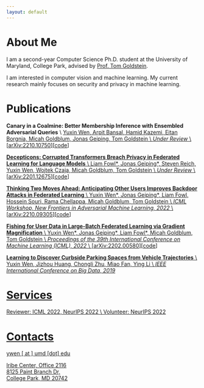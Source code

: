 ```yaml
---
layout: default
---
```


# About Me
I am a second-year Computer Science Ph.D. student at the University of Maryland, College Park, advised by [Prof. Tom Goldstein](https://www.cs.umd.edu/~tomg/). 

I am interested in computer vision and machine learning. My current research mainly focuses on security and privacy in machine learning.

# Publications
__Canary in a Coalmine: Better Membership Inference with Ensembled Adversarial Queries__ \\
<u>Yuxin Wen<u>, Arpit Bansal, Hamid Kazemi, Eitan Borgnia, Micah Goldblum, Jonas Geiping, Tom Goldstein \\
_Under Review_ \\
\[[arXiv:2210.10750](https://arxiv.org/abs/2210.10750)\]\[[code](https://github.com/YuxinWenRick/canary-in-a-coalmine)\]

__Decepticons: Corrupted Transformers Breach Privacy in Federated Learning for Language Models__ \\
Liam Fowl\*, Jonas Geiping\*, Steven Reich, <u>Yuxin Wen</u>, Wojtek Czaja, Micah Goldblum, Tom Goldstein \\
_Under Review_ \\
\[[arXiv:2201.12675](https://arxiv.org/abs/2201.12675)\]\[[code](https://github.com/JonasGeiping/breaching)\]

__Thinking Two Moves Ahead: Anticipating Other Users Improves Backdoor Attacks in Federated Learning__ \\
<u>Yuxin Wen</u>\*, Jonas Geiping*, Liam Fowl, Hossein Souri, Rama Chellappa, Micah Goldblum, Tom Goldstein \\
_ICML Workshop, New Frontiers in Adversarial Machine Learning, 2022_ \\
\[[arXiv:2210.09305](https://arxiv.org/abs/2210.09305)\]\[[code](https://github.com/YuxinWenRick/thinking-two-moves-ahead)\]

__Fishing for User Data in Large-Batch Federated Learning via Gradient Magnification__ \\
<u>Yuxin Wen</u>\*, Jonas Geiping\*, Liam Fowl\*, Micah Goldblum, Tom Goldstein \\
_Proceedings of the 39th International Conference on Machine Learning (ICML), 2022_ \\
\[[arXiv:2202.00580](https://arxiv.org/abs/2202.00580)\]\[[code](https://github.com/JonasGeiping/breaching)\]

__Learning to Discover Curbside Parking Spaces from Vehicle Trajectories__ \\
<u>Yuxin Wen</u>, Jizhou Huang, Chongli Zhu, Miao Fan, Ying Li \\
_IEEE International Conference on Big Data, 2019_

# Services
Reviewer: ICML 2022, NeurIPS 2022 \\
Volunteer: NeurIPS 2022

# Contacts
ywen [ at ] umd [dot] edu

Iribe Center, Office 2116  
8125 Paint Branch Dr,  
College Park, MD 20742
